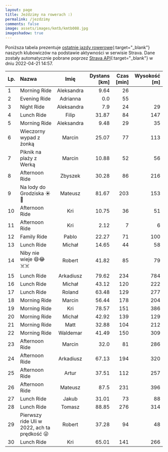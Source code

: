 ```yaml
---
layout: page
title: Jeździmy na rowerach :)
permalink: /jezdzimy
comments: false
image: assets/images/kmtb/kmtb008.jpg
imageshadow: true
---
```


Poniższa tabela prezentuje [ostatnie jazdy rowerowe](https://www.strava.com/clubs/336381){:target="_blank"} naszych klubowiczów na podstawie aktywności w serwisie Strava. Dane zostały automatycznie pobrane poprzez [Strava API](https://developers.strava.com/docs/reference/#api-Clubs-getClubActivitiesById){:target="_blank"} w dniu 2022-04-21 14:57.

Lp. | Nazwa | Imię | Dystans [km] | Czas [min] | Wysokość [m]
:--- | :--- | :---: | ---: | ---: | ---:
1|Morning Ride|Aleksandra|9.64|26|
2|Evening Ride|Adrianna|0.0|55|
3|Night Ride|Aleksandra|7.9|24|29
4|Lunch Ride|Filip|31.87|84|147
5|Morning Ride|Aleksandra|9.48|29|35
6|Wieczorny wypad z żonką|Marcin|25.07|77|113
7|Piknik na plaży z Werką|Marcin|10.88|52|56
8|Afternoon Ride|Zbyszek|30.28|86|216
9|Na lody do Grodziska ☀️🍦|Mateusz|81.67|203|153
10|Afternoon Ride|Kri|10.75|36|51
11|Afternoon Ride|Kri|2.12|7|6
12|Family Ride|Pablo|22.27|71|100
13|Lunch Ride|Michał|14.65|44|58
14|Niby nie wieje 😄😂☠️☠️|Robert|41.82|85|79
15|Lunch Ride|Arkadiusz|79.62|234|784
16|Lunch Ride|Michał|43.12|120|222
17|Lunch Ride|Roland|63.48|129|277
18|Morning Ride|Marcin|56.44|178|204
19|Morning Ride|Kri|78.57|151|386
20|Morning Ride|Michał|42.92|139|129
21|Morning Ride|Matt|32.88|104|212
22|Morning Ride|Waldemar|41.49|150|309
23|Afternoon Ride|Marcin|32.0|81|286
24|Afternoon Ride|Arkadiusz|67.13|194|320
25|Afternoon Ride|Artur|37.51|112|257
26|Afternoon Ride|Mateusz|87.5|231|396
27|Lunch Ride|Jakub|31.01|73|88
28|Lunch Ride|Tomasz|88.85|276|314
29|Pierwszy ride Uli w 2022, ach ta prędkość 😜|Robert|37.28|94|48
30|Lunch Ride|Kri|65.01|141|266
